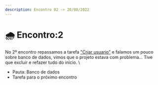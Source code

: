 ```yaml
---
description: Encontro 02 -> 20/08/2022
---
```


# 🌧 Encontro:2

No 2º encontro repassamos a tarefa ["Criar usuario"](../encontro-1/tarefa-criar-usuario.md) e falamos um pouco sobre banco de dados, vimos que o projeto estava com problema... Tive que excluir e refazer tudo do início. \


* Pauta: Banco de dados
* Tarefa para o próximo encontro
